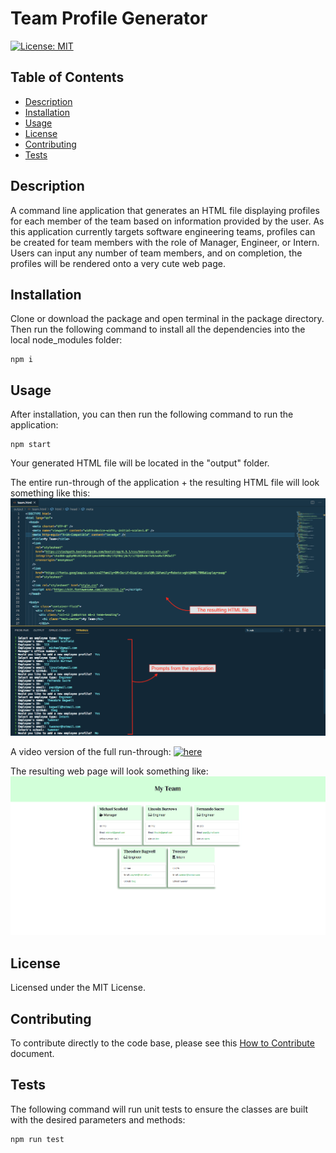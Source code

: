
# Team Profile Generator
[![License: MIT](https://img.shields.io/badge/License-MIT-yellow.svg)](https://opensource.org/licenses/MIT)

## Table of Contents
- [Description](#description)
- [Installation](#installation)
- [Usage](#usage)
- [License](#license)
- [Contributing](#contributing)
- [Tests](#tests)

## Description
A command line application that generates an HTML file displaying profiles for each member of the team based on information provided by the user.
As this application currently targets software engineering teams, profiles can be created for team members with the role of Manager, Engineer, or Intern.
Users can input any number of team members, and on completion, the profiles will be rendered onto a very cute web page.

## Installation
Clone or download the package and open terminal in the package directory. Then run the following command to install all the dependencies into the local node_modules folder:

```
npm i
```

## Usage
After installation, you can then run the following command to run the application:

```
npm start
```

Your generated HTML file will be located in the "output" folder.

The entire run-through of the application + the resulting HTML file will look something like this:
![Run-through Screenshot](./assets/demo-screenshot.png)

A video version of the full run-through:
[![here](./assets/application-run-through.gif)](./assets/app-demo.gif)

The resulting web page will look something like:
![Example Generated Page Screenshot](./assets/example-generated.png)


## License
Licensed under the MIT License.

## Contributing
To contribute directly to the code base, please see this [How to Contribute](https://github.com/Microsoft/vscode/wiki/How-to-Contribute) document.

## Tests
The following command will run unit tests to ensure the classes are built with the desired parameters and methods:

```
npm run test
```


